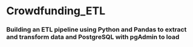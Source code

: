 # Crowdfunding_ETL 

### Building an ETL pipeline using Python and Pandas to extract and transform data and PostgreSQL with pgAdmin to load
